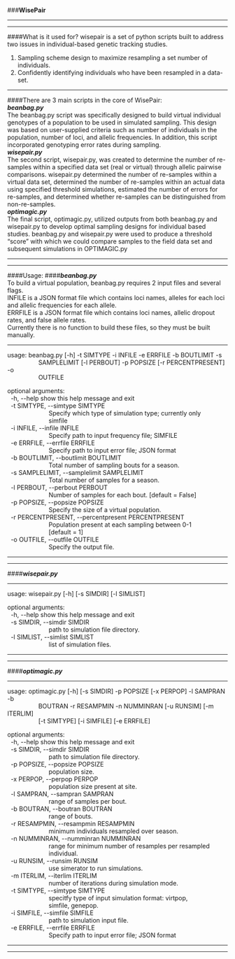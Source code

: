 ###**WisePair**
* * *
* * *
####What is it used for?
wisepair is a set of python scripts built to address two issues in individual-based
genetic tracking studies.  
1) Sampling scheme design to maximize resampling a set number of individuals.  
2) Confidently identifying individuals who have been resampled in a data-set.  
* * *
####There are 3 main scripts in the core of WisePair:  
**_beanbag.py_**  
The beanbag.py script was specifically designed to build virtual individual genotypes of a population to be used in simulated sampling.  This design was based on user-supplied criteria such as number of individuals in the population, number of loci, and allelic frequencies.  In addition, this script incorporated genotyping error rates during sampling.  
**_wisepair.py_**  
The second script, wisepair.py, was created to determine the number of re-samples within a specified data set (real or virtual) through allelic pairwise comparisons.  wisepair.py determined the number of re-samples within a virtual data set, determined the number of re-samples within an actual data using specified threshold simulations, estimated the number of errors for re-samples, and determined whether re-samples can be distinguished from non-re-samples.  
**_optimagic.py_**  
The final script, optimagic.py, utilized outputs from both beanbag.py and wisepair.py to develop optimal sampling designs for individual based studies.  beanbag.py and wisepair.py were used to produce a threshold “score” with which we could compare samples to the field data set and subsequent simulations in OPTIMAGIC.py  
* * *
* * *
####Usage:
####**_beanbag.py_**  
To build a virtual population, beanbag.py requires 2 input files and several flags.  
INFILE is a JSON format file which contains loci names, alleles for each loci and allelic frequencies for each allele.  
ERRFILE is a JSON format file which contains loci names, allelic dropout rates, and false allele rates.  
Currently there is no function to build these files, so they must be built manually.
* * *
usage: beanbag.py [-h] -t SIMTYPE -i INFILE -e ERRFILE -b BOUTLIMIT -s  
&nbsp;&nbsp;&nbsp;&nbsp;&nbsp;&nbsp;&nbsp;&nbsp;&nbsp;&nbsp;&nbsp;&nbsp;&nbsp;&nbsp;&nbsp;&nbsp;&nbsp;&nbsp;SAMPLELIMIT [-l PERBOUT] -p POPSIZE [-r PERCENTPRESENT] -o  
&nbsp;&nbsp;&nbsp;&nbsp;&nbsp;&nbsp;&nbsp;&nbsp;&nbsp;&nbsp;&nbsp;&nbsp;&nbsp;&nbsp;&nbsp;&nbsp;&nbsp;&nbsp;OUTFILE  

optional arguments:  
&nbsp;&nbsp;-h, --help            show this help message and exit  
&nbsp;&nbsp;-t SIMTYPE, --simtype SIMTYPE  
&nbsp;&nbsp;&nbsp;&nbsp;&nbsp;&nbsp;&nbsp;&nbsp;&nbsp;&nbsp;&nbsp;&nbsp;&nbsp;&nbsp;&nbsp;&nbsp;&nbsp;&nbsp;&nbsp;&nbsp;&nbsp;&nbsp;&nbsp;&nbsp;Specify which type of simulation type; currently only  
&nbsp;&nbsp;&nbsp;&nbsp;&nbsp;&nbsp;&nbsp;&nbsp;&nbsp;&nbsp;&nbsp;&nbsp;&nbsp;&nbsp;&nbsp;&nbsp;&nbsp;&nbsp;&nbsp;&nbsp;&nbsp;&nbsp;&nbsp;&nbsp;simfile  
&nbsp;&nbsp;-i INFILE, --infile INFILE  
&nbsp;&nbsp;&nbsp;&nbsp;&nbsp;&nbsp;&nbsp;&nbsp;&nbsp;&nbsp;&nbsp;&nbsp;&nbsp;&nbsp;&nbsp;&nbsp;&nbsp;&nbsp;&nbsp;&nbsp;&nbsp;&nbsp;&nbsp;&nbsp;Specify path to input frequency file; SIMFILE  
&nbsp;&nbsp;-e ERRFILE, --errfile ERRFILE  
&nbsp;&nbsp;&nbsp;&nbsp;&nbsp;&nbsp;&nbsp;&nbsp;&nbsp;&nbsp;&nbsp;&nbsp;&nbsp;&nbsp;&nbsp;&nbsp;&nbsp;&nbsp;&nbsp;&nbsp;&nbsp;&nbsp;&nbsp;&nbsp;Specify path to input error file; JSON format  
&nbsp;&nbsp;-b BOUTLIMIT, --boutlimit BOUTLIMIT  
&nbsp;&nbsp;&nbsp;&nbsp;&nbsp;&nbsp;&nbsp;&nbsp;&nbsp;&nbsp;&nbsp;&nbsp;&nbsp;&nbsp;&nbsp;&nbsp;&nbsp;&nbsp;&nbsp;&nbsp;&nbsp;&nbsp;&nbsp;&nbsp;Total number of sampling bouts for a season.  
&nbsp;&nbsp;-s SAMPLELIMIT, --samplelimit SAMPLELIMIT  
&nbsp;&nbsp;&nbsp;&nbsp;&nbsp;&nbsp;&nbsp;&nbsp;&nbsp;&nbsp;&nbsp;&nbsp;&nbsp;&nbsp;&nbsp;&nbsp;&nbsp;&nbsp;&nbsp;&nbsp;&nbsp;&nbsp;&nbsp;&nbsp;Total number of samples for a season.  
&nbsp;&nbsp;-l PERBOUT, --perbout PERBOUT  
&nbsp;&nbsp;&nbsp;&nbsp;&nbsp;&nbsp;&nbsp;&nbsp;&nbsp;&nbsp;&nbsp;&nbsp;&nbsp;&nbsp;&nbsp;&nbsp;&nbsp;&nbsp;&nbsp;&nbsp;&nbsp;&nbsp;&nbsp;&nbsp;Number of samples for each bout. [default = False]  
&nbsp;&nbsp;-p POPSIZE, --popsize POPSIZE  
&nbsp;&nbsp;&nbsp;&nbsp;&nbsp;&nbsp;&nbsp;&nbsp;&nbsp;&nbsp;&nbsp;&nbsp;&nbsp;&nbsp;&nbsp;&nbsp;&nbsp;&nbsp;&nbsp;&nbsp;&nbsp;&nbsp;&nbsp;&nbsp;Specify the size of a virtual population.  
&nbsp;&nbsp;-r PERCENTPRESENT, --percentpresent PERCENTPRESENT  
&nbsp;&nbsp;&nbsp;&nbsp;&nbsp;&nbsp;&nbsp;&nbsp;&nbsp;&nbsp;&nbsp;&nbsp;&nbsp;&nbsp;&nbsp;&nbsp;&nbsp;&nbsp;&nbsp;&nbsp;&nbsp;&nbsp;&nbsp;&nbsp;Population present at each sampling between 0-1  
&nbsp;&nbsp;&nbsp;&nbsp;&nbsp;&nbsp;&nbsp;&nbsp;&nbsp;&nbsp;&nbsp;&nbsp;&nbsp;&nbsp;&nbsp;&nbsp;&nbsp;&nbsp;&nbsp;&nbsp;&nbsp;&nbsp;&nbsp;&nbsp;[default = 1]  
&nbsp;&nbsp;-o OUTFILE, --outfile OUTFILE  
&nbsp;&nbsp;&nbsp;&nbsp;&nbsp;&nbsp;&nbsp;&nbsp;&nbsp;&nbsp;&nbsp;&nbsp;&nbsp;&nbsp;&nbsp;&nbsp;&nbsp;&nbsp;&nbsp;&nbsp;&nbsp;&nbsp;&nbsp;&nbsp;Specify the output file.  
* * *
* * *
####**_wisepair.py_**  

* * *
usage: wisepair.py [-h] [-s SIMDIR] [-l SIMLIST]  

optional arguments:  
&nbsp;&nbsp;-h, --help            show this help message and exit  
&nbsp;&nbsp;-s SIMDIR, --simdir SIMDIR  
&nbsp;&nbsp;&nbsp;&nbsp;&nbsp;&nbsp;&nbsp;&nbsp;&nbsp;&nbsp;&nbsp;&nbsp;&nbsp;&nbsp;&nbsp;&nbsp;&nbsp;&nbsp;&nbsp;&nbsp;&nbsp;&nbsp;&nbsp;&nbsp;path to simulation file directory.  
&nbsp;&nbsp;-l SIMLIST, --simlist SIMLIST  
&nbsp;&nbsp;&nbsp;&nbsp;&nbsp;&nbsp;&nbsp;&nbsp;&nbsp;&nbsp;&nbsp;&nbsp;&nbsp;&nbsp;&nbsp;&nbsp;&nbsp;&nbsp;&nbsp;&nbsp;&nbsp;&nbsp;&nbsp;&nbsp;list of simulation files.  
* * *
* * *
####**_optimagic.py_**  

* * *
usage: optimagic.py [-h] [-s SIMDIR] -p POPSIZE [-x PERPOP] -l SAMPRAN -b  
&nbsp;&nbsp;&nbsp;&nbsp;&nbsp;&nbsp;&nbsp;&nbsp;&nbsp;&nbsp;&nbsp;&nbsp;&nbsp;&nbsp;&nbsp;&nbsp;&nbsp;&nbsp;BOUTRAN -r RESAMPMIN -n NUMMINRAN [-u RUNSIM] [-m ITERLIM]  
&nbsp;&nbsp;&nbsp;&nbsp;&nbsp;&nbsp;&nbsp;&nbsp;&nbsp;&nbsp;&nbsp;&nbsp;&nbsp;&nbsp;&nbsp;&nbsp;&nbsp;&nbsp;[-t SIMTYPE] [-i SIMFILE] [-e ERRFILE]  

optional arguments:  
&nbsp;&nbsp;-h, --help            show this help message and exit  
&nbsp;&nbsp;-s SIMDIR, --simdir SIMDIR  
&nbsp;&nbsp;&nbsp;&nbsp;&nbsp;&nbsp;&nbsp;&nbsp;&nbsp;&nbsp;&nbsp;&nbsp;&nbsp;&nbsp;&nbsp;&nbsp;&nbsp;&nbsp;&nbsp;&nbsp;&nbsp;&nbsp;&nbsp;&nbsp;path to simulation file directory.  
&nbsp;&nbsp;-p POPSIZE, --popsize POPSIZE  
&nbsp;&nbsp;&nbsp;&nbsp;&nbsp;&nbsp;&nbsp;&nbsp;&nbsp;&nbsp;&nbsp;&nbsp;&nbsp;&nbsp;&nbsp;&nbsp;&nbsp;&nbsp;&nbsp;&nbsp;&nbsp;&nbsp;&nbsp;&nbsp;population size.  
&nbsp;&nbsp;-x PERPOP, --perpop PERPOP  
&nbsp;&nbsp;&nbsp;&nbsp;&nbsp;&nbsp;&nbsp;&nbsp;&nbsp;&nbsp;&nbsp;&nbsp;&nbsp;&nbsp;&nbsp;&nbsp;&nbsp;&nbsp;&nbsp;&nbsp;&nbsp;&nbsp;&nbsp;&nbsp;population size present at site.  
&nbsp;&nbsp;-l SAMPRAN, --sampran SAMPRAN  
&nbsp;&nbsp;&nbsp;&nbsp;&nbsp;&nbsp;&nbsp;&nbsp;&nbsp;&nbsp;&nbsp;&nbsp;&nbsp;&nbsp;&nbsp;&nbsp;&nbsp;&nbsp;&nbsp;&nbsp;&nbsp;&nbsp;&nbsp;&nbsp;range of samples per bout.  
&nbsp;&nbsp;-b BOUTRAN, --boutran BOUTRAN  
&nbsp;&nbsp;&nbsp;&nbsp;&nbsp;&nbsp;&nbsp;&nbsp;&nbsp;&nbsp;&nbsp;&nbsp;&nbsp;&nbsp;&nbsp;&nbsp;&nbsp;&nbsp;&nbsp;&nbsp;&nbsp;&nbsp;&nbsp;&nbsp;range of bouts.  
&nbsp;&nbsp;-r RESAMPMIN, --resampmin RESAMPMIN  
&nbsp;&nbsp;&nbsp;&nbsp;&nbsp;&nbsp;&nbsp;&nbsp;&nbsp;&nbsp;&nbsp;&nbsp;&nbsp;&nbsp;&nbsp;&nbsp;&nbsp;&nbsp;&nbsp;&nbsp;&nbsp;&nbsp;&nbsp;&nbsp;minimum individuals resampled over season.  
&nbsp;&nbsp;-n NUMMINRAN, --numminran NUMMINRAN  
&nbsp;&nbsp;&nbsp;&nbsp;&nbsp;&nbsp;&nbsp;&nbsp;&nbsp;&nbsp;&nbsp;&nbsp;&nbsp;&nbsp;&nbsp;&nbsp;&nbsp;&nbsp;&nbsp;&nbsp;&nbsp;&nbsp;&nbsp;&nbsp;range for minimum number of resamples per resampled  
&nbsp;&nbsp;&nbsp;&nbsp;&nbsp;&nbsp;&nbsp;&nbsp;&nbsp;&nbsp;&nbsp;&nbsp;&nbsp;&nbsp;&nbsp;&nbsp;&nbsp;&nbsp;&nbsp;&nbsp;&nbsp;&nbsp;&nbsp;&nbsp;individual.  
&nbsp;&nbsp;-u RUNSIM, --runsim RUNSIM  
&nbsp;&nbsp;&nbsp;&nbsp;&nbsp;&nbsp;&nbsp;&nbsp;&nbsp;&nbsp;&nbsp;&nbsp;&nbsp;&nbsp;&nbsp;&nbsp;&nbsp;&nbsp;&nbsp;&nbsp;&nbsp;&nbsp;&nbsp;&nbsp;use simerator to run simulations.  
&nbsp;&nbsp;-m ITERLIM, --iterlim ITERLIM  
&nbsp;&nbsp;&nbsp;&nbsp;&nbsp;&nbsp;&nbsp;&nbsp;&nbsp;&nbsp;&nbsp;&nbsp;&nbsp;&nbsp;&nbsp;&nbsp;&nbsp;&nbsp;&nbsp;&nbsp;&nbsp;&nbsp;&nbsp;&nbsp;number of iterations during simulation mode.  
&nbsp;&nbsp;-t SIMTYPE, --simtype SIMTYPE  
&nbsp;&nbsp;&nbsp;&nbsp;&nbsp;&nbsp;&nbsp;&nbsp;&nbsp;&nbsp;&nbsp;&nbsp;&nbsp;&nbsp;&nbsp;&nbsp;&nbsp;&nbsp;&nbsp;&nbsp;&nbsp;&nbsp;&nbsp;&nbsp;specitfy type of input simulation format: virtpop,  
&nbsp;&nbsp;&nbsp;&nbsp;&nbsp;&nbsp;&nbsp;&nbsp;&nbsp;&nbsp;&nbsp;&nbsp;&nbsp;&nbsp;&nbsp;&nbsp;&nbsp;&nbsp;&nbsp;&nbsp;&nbsp;&nbsp;&nbsp;&nbsp;simfile, genepop.  
&nbsp;&nbsp;-i SIMFILE, --simfile SIMFILE  
&nbsp;&nbsp;&nbsp;&nbsp;&nbsp;&nbsp;&nbsp;&nbsp;&nbsp;&nbsp;&nbsp;&nbsp;&nbsp;&nbsp;&nbsp;&nbsp;&nbsp;&nbsp;&nbsp;&nbsp;&nbsp;&nbsp;&nbsp;&nbsp;path to simulation input file.  
&nbsp;&nbsp;-e ERRFILE, --errfile ERRFILE  
&nbsp;&nbsp;&nbsp;&nbsp;&nbsp;&nbsp;&nbsp;&nbsp;&nbsp;&nbsp;&nbsp;&nbsp;&nbsp;&nbsp;&nbsp;&nbsp;&nbsp;&nbsp;&nbsp;&nbsp;&nbsp;&nbsp;&nbsp;&nbsp;Specify path to input error file; JSON format  
* * *
* * *

